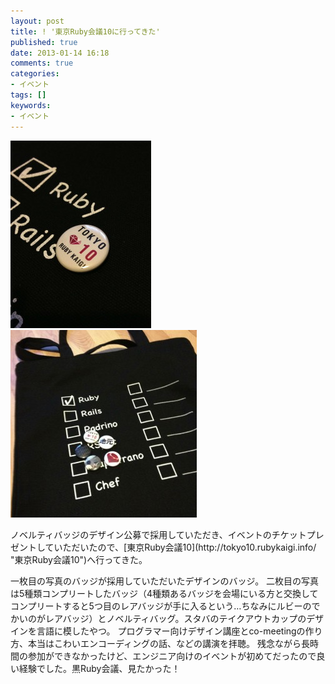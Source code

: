 ```yaml
---
layout: post
title: ! '東京Ruby会議10に行ってきた'
published: true
date: 2013-01-14 16:18
comments: true
categories:
- イベント
tags: []
keywords:
- イベント
---
```

<p>
<a href="http://camuro.org/wordpress/?attachment_id=429" rel="attachment wp-att-429"><img class="size-medium wp-image-429 alignleft" alt="badge" src="/images/2013/01/badge-225x300.jpg" width="225" height="300" /></a><a href="http://camuro.org/wordpress/?attachment_id=430" rel="attachment wp-att-430"><img class=" wp-image-430 alignleft" alt="badge&amp;bag" src="/images/2013/01/badgebag-298x300.jpg" width="298" height="300" /></a>
</p>
<div style="overflow:hidden;width:100%">
ノベルティバッジのデザイン公募で採用していただき、イベントのチケットプレゼントしていただいたので、[東京Ruby会議10](http://tokyo10.rubykaigi.info/ "東京Ruby会議10")へ行ってきた。

一枚目の写真のバッジが採用していただいたデザインのバッジ。
二枚目の写真は5種類コンプリートしたバッジ（4種類あるバッジを会場にいる方と交換してコンプリートすると5つ目のレアバッジが手に入るという…ちなみにルビーのでかいのがレアバッジ）とノベルティバッグ。スタバのテイクアウトカップのデザインを言語に模したやつ。
プログラマー向けデザイン講座とco-meetingの作り方、本当はこわいエンコーディングの話、などの講演を拝聴。
残念ながら長時間の参加ができなかったけど、エンジニア向けのイベントが初めてだったので良い経験でした。黒Ruby会議、見たかった！
</div>
